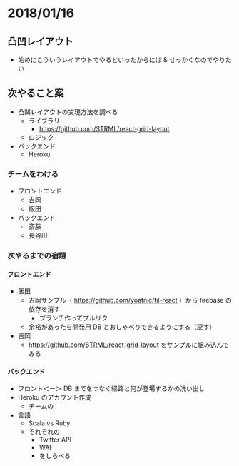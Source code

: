 # 2018/01/16

## 凸凹レイアウト

* 始めにこういうレイアウトでやるといったからには & せっかくなのでやりたい

## 次やること案

* 凸凹レイアウトの実現方法を調べる
  * ライブラリ
    * https://github.com/STRML/react-grid-layout
  * ロジック
* バックエンド
  * Heroku

### チームをわける

* フロントエンド
  * 吉岡
  * 飯田
* バックエンド
  * 斎藤
  * 長谷川

### 次やるまでの宿題

#### フロントエンド

* 飯田
  * 吉岡サンプル（ https://github.com/yoatnic/til-react ）から firebase の依存を消す
    * ブランチ作ってプルリク
  * 余裕があったら開発用 DB とおしゃべりできるようにする（戻す）
* 吉岡
  * https://github.com/STRML/react-grid-layout をサンプルに組み込んでみる

#### バックエンド

* フロント＜ー＞ DB までをつなぐ経路と何が登場するかの洗い出し
* Heroku のアカウント作成
  * チームの
* 言語
  * Scala vs Ruby
  * それぞれの
    * Twitter API
    * WAF
    * をしらべる
